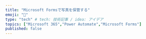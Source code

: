 ```yaml
---
title: "Microsoft Formsで写真を保管する"
emoji: "🐥"
type: "tech" # tech: 技術記事 / idea: アイデア
topics: ["Microsoft 365","Power Automate","Microsoft Forms"]
published: false
---
```

